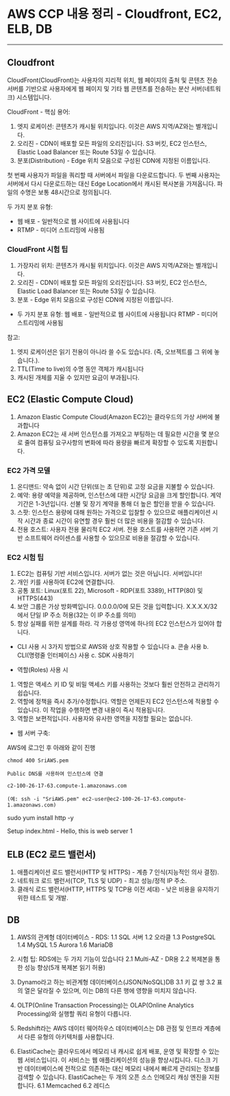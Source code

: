 # AWS CCP 내용 정리 - Cloudfront, EC2, ELB, DB

----------------------------------------

## Cloudfront

CloudFront(CloudFront)는 사용자의 지리적 위치, 웹 페이지의 출처 및 콘텐츠 전송 서버를 기반으로 사용자에게 웹 페이지 및 기타 웹 콘텐츠를 전송하는 분산 서버(네트워크) 시스템입니다.

CloudFront - 핵심 용어:
1. 엣지 로케이션: 콘텐츠가 캐시될 위치입니다. 이것은 AWS 지역/AZ와는 별개입니다.
2. 오리진 - CDN이 배포할 모든 파일의 오리진입니다. S3 버킷, EC2 인스턴스, Elastic Load Balancer 또는 Route 53일 수 있습니다.
3. 분포(Distribution) - Edge 위치 모음으로 구성된 CDN에 지정된 이름입니다.

첫 번째 사용자가 파일을 쿼리할 때 서버에서 파일을 다운로드합니다. 두 번째 사용자는 서버에서 다시 다운로드하는 대신 Edge Location에서 캐시된 복사본을 가져옵니다. 파일의 수명은 보통 48시간으로 정의됩니다.

두 가지 분포 유형:
- 웹 배포 - 일반적으로 웹 사이트에 사용됩니다
- RTMP - 미디어 스트리밍에 사용됨

### CloudFront 시험 팁

1. 가장자리 위치: 콘텐츠가 캐시될 위치입니다. 이것은 AWS 지역/AZ와는 별개입니다.
2. 오리진 - CDN이 배포할 모든 파일의 오리진입니다. S3 버킷, EC2 인스턴스, Elastic Load Balancer 또는 Route 53일 수 있습니다.
3. 분포 - Edge 위치 모음으로 구성된 CDN에 지정된 이름입니다.

- 두 가지 분포 유형:
웹 배포 - 일반적으로 웹 사이트에 사용됩니다
RTMP - 미디어 스트리밍에 사용됨

참고:
1. 엣지 로케이션은 읽기 전용이 아니라 쓸 수도 있습니다. (즉, 오브젝트를 그 위에 놓습니다.).
2. TTL(Time to live)의 수명 동안 객체가 캐시됩니다
3. 캐시된 개체를 지울 수 있지만 요금이 부과됩니다.

## EC2 (Elastic Compute Cloud)

1. Amazon Elastic Compute Cloud(Amazon EC2)는 클라우드의 가상 서버에 불과합니다
2. Amazon EC2는 새 서버 인스턴스를 가져오고 부팅하는 데 필요한 시간을 몇 분으로 줄여 컴퓨팅 요구사항의 변화에 따라 용량을 빠르게 확장할 수 있도록 지원합니다.


### EC2 가격 모델

1. 온디맨드: 약속 없이 시간 단위(또는 초 단위)로 고정 요금을 지불할 수 있습니다.
2. 예약: 용량 예약을 제공하며, 인스턴스에 대한 시간당 요금을 크게 할인합니다. 계약 기간은 1-3년입니다. 선불 및 장기 계약을 통해 더 높은 할인을 받을 수 있습니다.
3. 스팟: 인스턴스 용량에 대해 원하는 가격으로 입찰할 수 있으므로 애플리케이션 시작 시간과 종료 시간이 유연할 경우 훨씬 더 많은 비용을 절감할 수 있습니다.
4. 전용 호스트: 사용자 전용 물리적 EC2 서버. 전용 호스트를 사용하면 기존 서버 기반 소프트웨어 라이센스를 사용할 수 있으므로 비용을 절감할 수 있습니다.


### EC2 시험 팁

1. EC2는 컴퓨팅 기반 서비스입니다. 서버가 없는 것은 아닙니다. 서버입니다!
2. 개인 키를 사용하여 EC2에 연결합니다.
3. 공통 포트: Linux(포트 22), Microsoft - RDP(포트 3389), HTTP(80) 및 HTTPS(443)
4. 보안 그룹은 가상 방화벽입니다. 0.0.0.0/0에 모든 것을 입력합니다. X.X.X.X/32에서 단일 IP 주소 허용(32는 이 IP 주소를 의미)
5. 항상 실패를 위한 설계를 하라. 각 가용성 영역에 하나의 EC2 인스턴스가 있어야 합니다.

* CLI 사용 시 3가지 방법으로 AWS와 상호 작용할 수 있습니다
a. 콘솔 사용
b. CLI(명령줄 인터페이스) 사용
c. SDK 사용하기

* 역할(Roles) 사용 시
1. 역할은 액세스 키 ID 및 비밀 액세스 키를 사용하는 것보다 훨씬 안전하고 관리하기 쉽습니다.
2. 역할에 정책을 즉시 추가/수정합니다. 역할은 언제든지 EC2 인스턴스에 적용할 수 있습니다. 이 작업을 수행하면 변경 내용이 즉시 적용됩니다.
3. 역할은 보편적입니다. 사용자와 유사한 영역을 지정할 필요는 없습니다.

* 웹 서버 구축:

AWS에 로그인 후 아래와 같이 진행

    chmod 400 SriAWS.pem
    
    Public DNS를 사용하여 인스턴스에 연결
    
    c2-100-26-17-63.compute-1.amazonaws.com
    
    (예: ssh -i "SriAWS.pem" ec2-user@ec2-100-26-17-63.compute-1.amazonaws.com)
    
sudo yum install http -y

Setup index.html - Hello, this is web server 1

## ELB (EC2 로드 밸런서)

1. 애플리케이션 로드 밸런서(HTTP 및 HTTPS) - 계층 7 인식(지능적인 의사 결정).
2. 네트워크 로드 밸런서(TCP, TLS 및 UDP) - 최고 성능/정적 IP 주소.
3. 클래식 로드 밸런서(HTTP, HTTPS 및 TCP용 이전 세대) - 낮은 비용을 유지하기 위한 테스트 및 개발.

## DB
1. AWS의 관계형 데이터베이스 - RDS:
    1.1 SQL 서버
    1.2 오라클
    1.3 PostgreSQL
    1.4 MySQL
    1.5 Aurora
    1.6 MariaDB

2. 시험 팁: RDS에는 두 가지 기능이 있습니다
    2.1 Multi-AZ - DR용
    2.2 복제본을 통한 성능 향상(5개 복제본 읽기 허용)

3. Dynamo라고 하는 비관계형 데이터베이스(JSON/NoSQL)DB
    3.1 키 값 쌍
    3.2 표의 열은 달라질 수 있으며, 이는 DB의 다른 행에 영향을 미치지 않습니다.

4. OLTP(Online Transaction Processing)는 OLAP(Online Analytics Processing)와 실행할 쿼리 유형이 다릅니다.

5. Redshift라는 AWS 데이터 웨어하우스 데이터베이스는 DB 관점 및 인프라 계층에서 다른 유형의 아키텍처를 사용합니다.

6. ElastiCache는 클라우드에서 메모리 내 캐시로 쉽게 배포, 운영 및 확장할 수 있는 웹 서비스입니다. 이 서비스는 웹 애플리케이션의 성능을 향상시킵니다. 디스크 기반 데이터베이스에 전적으로 의존하는 대신 메모리 내에서 빠르게 관리되는 정보를 검색할 수 있습니다.
ElastiCache는 두 개의 오픈 소스 인메모리 캐싱 엔진을 지원합니다.
    6.1 Memcached
    6.2 레디스

